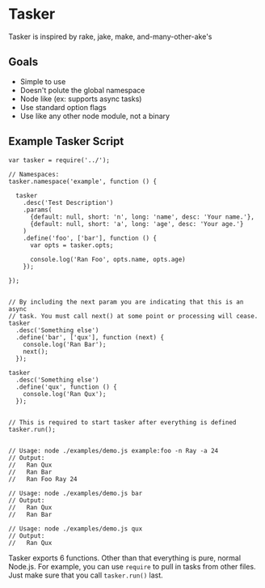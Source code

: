 # Tasker

Tasker is inspired by rake, jake, make, and-many-other-ake's

## Goals

  - Simple to use
  - Doesn't polute the global namespace
  - Node like (ex: supports async tasks)
  - Use standard option flags
  - Use like any other node module, not a binary

## Example Tasker Script

    var tasker = require('../');

    // Namespaces:
    tasker.namespace('example', function () {
      
      tasker
        .desc('Test Description')
        .params(
          {default: null, short: 'n', long: 'name', desc: 'Your name.'},
          {default: null, short: 'a', long: 'age', desc: 'Your age.'}
        )
        .define('foo', ['bar'], function () {
          var opts = tasker.opts;

          console.log('Ran Foo', opts.name, opts.age)
        });

    });


    // By including the next param you are indicating that this is an async
    // task. You must call next() at some point or processing will cease.
    tasker
      .desc('Something else')
      .define('bar', ['qux'], function (next) {
        console.log('Ran Bar');
        next();
      });

    tasker
      .desc('Something else')
      .define('qux', function () {
        console.log('Ran Qux');
      });


    // This is required to start tasker after everything is defined
    tasker.run();


    // Usage: node ./examples/demo.js example:foo -n Ray -a 24
    // Output:
    //   Ran Qux
    //   Ran Bar
    //   Ran Foo Ray 24

    // Usage: node ./examples/demo.js bar
    // Output:
    //   Ran Qux
    //   Ran Bar

    // Usage: node ./examples/demo.js qux
    // Output:
    //   Ran Qux


Tasker exports 6 functions. Other than that everything is pure, normal Node.js.
For example, you can use `require` to pull in tasks from other files. Just make
sure that you call `tasker.run()` last.
